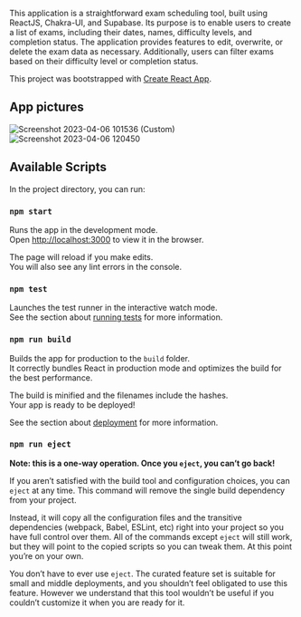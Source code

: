 This application is a straightforward exam scheduling tool, built using ReactJS, Chakra-UI, and Supabase. Its purpose is to enable users to create a list of exams, including their dates, names, difficulty levels, and completion status. The application provides features to edit, overwrite, or delete the exam data as necessary. Additionally, users can filter exams based on their difficulty level or completion status.

This project was bootstrapped with [Create React App](https://github.com/facebook/create-react-app).

## App pictures
![Screenshot 2023-04-06 101536 (Custom)](https://user-images.githubusercontent.com/83462094/230354235-2ecbd4c8-e7af-4c38-a9a9-d70c46447bf2.png) ![Screenshot 2023-04-06 120450](https://user-images.githubusercontent.com/83462094/230373906-6bc1d583-d559-4b55-9634-c4a0cbe8d30c.png)
## Available Scripts

In the project directory, you can run:

### `npm start`

Runs the app in the development mode.<br />
Open [http://localhost:3000](http://localhost:3000) to view it in the browser.

The page will reload if you make edits.<br />
You will also see any lint errors in the console.

### `npm test`

Launches the test runner in the interactive watch mode.<br />
See the section about [running tests](https://facebook.github.io/create-react-app/docs/running-tests) for more information.

### `npm run build`

Builds the app for production to the `build` folder.<br />
It correctly bundles React in production mode and optimizes the build for the best performance.

The build is minified and the filenames include the hashes.<br />
Your app is ready to be deployed!

See the section about [deployment](https://facebook.github.io/create-react-app/docs/deployment) for more information.

### `npm run eject`

**Note: this is a one-way operation. Once you `eject`, you can’t go back!**

If you aren’t satisfied with the build tool and configuration choices, you can `eject` at any time. This command will remove the single build dependency from your project.

Instead, it will copy all the configuration files and the transitive dependencies (webpack, Babel, ESLint, etc) right into your project so you have full control over them. All of the commands except `eject` will still work, but they will point to the copied scripts so you can tweak them. At this point you’re on your own.

You don’t have to ever use `eject`. The curated feature set is suitable for small and middle deployments, and you shouldn’t feel obligated to use this feature. However we understand that this tool wouldn’t be useful if you couldn’t customize it when you are ready for it.
